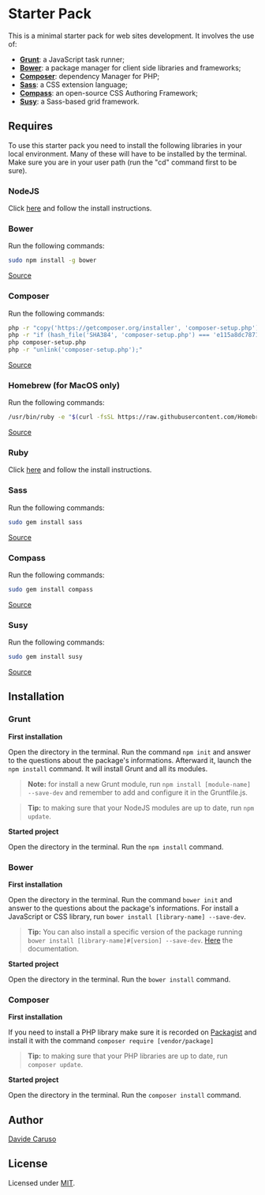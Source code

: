 # Starter Pack

This is a minimal starter pack for web sites development.
It involves the use of:

* **[Grunt](http://gruntjs.com/)**: a JavaScript task runner;
* **[Bower](https://bower.io/)**: a package manager for client side libraries and frameworks;
* **[Composer](https://getcomposer.org/)**: dependency Manager for PHP;
* **[Sass](http://sass-lang.com/)**: a CSS extension language;
* **[Compass](http://compass-style.org/)**: an open-source CSS Authoring Framework;
* **[Susy](http://susy.oddbird.net/)**: a Sass-based grid framework.




## Requires

To use this starter pack you need to install the following libraries in your local environment. Many of these will have to be installed by the terminal. Make sure you are in your user path (run the "cd" command first to be sure).

### **NodeJS**

Click [here](https://nodejs.org/en/) and follow the install instructions.

### **Bower**

Run the following commands:

```bash
sudo npm install -g bower
```
[Source](https://bower.io/#install-bower)

### **Composer**

Run the following commands:
```bash
php -r "copy('https://getcomposer.org/installer', 'composer-setup.php');"
php -r "if (hash_file('SHA384', 'composer-setup.php') === 'e115a8dc7871f15d853148a7fbac7da27d6c0030b848d9b3dc09e2a0388afed865e6a3d6b3c0fad45c48e2b5fc1196ae') { echo 'Installer verified'; } else { echo 'Installer corrupt'; unlink('composer-setup.php'); } echo PHP_EOL;"
php composer-setup.php
php -r "unlink('composer-setup.php');"
```

[Source](https://getcomposer.org/download/)

### **Homebrew** (for MacOS only)

Run the following commands:
```bash
/usr/bin/ruby -e "$(curl -fsSL https://raw.githubusercontent.com/Homebrew/install/master/install)"
```

[Source](http://brew.sh/)

### **Ruby**

Click [here](https://www.ruby-lang.org/it/downloads/) and follow the install instructions.

### **Sass**

Run the following commands:

```bash
sudo gem install sass
```
[Source](http://sass-lang.com/install)

### **Compass**

Run the following commands:

```bash
sudo gem install compass
```
[Source](http://compass-style.org/install/)

### **Susy**

Run the following commands:

```bash
sudo gem install susy
```
[Source](http://susydocs.oddbird.net/en/latest/install/)




## Installation

### **Grunt**

**First installation**

Open the directory in the terminal. Run the command `npm init` and answer to the questions about the package's informations.
Afterward it, launch the `npm install` command. It will install Grunt and all its modules.

> **Note:** for install a new Grunt module, run `npm install [module-name] --save-dev` and remember to add and configure it in the Gruntfile.js.

> **Tip:** to making sure that your NodeJS modules are up to date, run `npm update`.

**Started project**

Open the directory in the terminal. Run the `npm install` command.

### **Bower**

**First installation**

Open the directory in the terminal. Run the command `bower init` and answer to the questions about the package's informations.
For install a JavaScript or CSS library, run `bower install [library-name] --save-dev`. 

> **Tip:** You can also install a specific version of the package running `bower install [library-name]#[version] --save-dev`. [Here](https://bower.io/docs/api/#install) the documentation.

**Started project**

Open the directory in the terminal. Run the `bower install` command.

### **Composer**

**First installation**

If you need to install a PHP library make sure it is recorded on [Packagist](https://packagist.org/) and install it with the command `composer require [vendor/package]`

> **Tip:** to making sure that your PHP libraries are up to date, run `composer update`.

**Started project**

Open the directory in the terminal. Run the `composer install` command.


## Author

[Davide Caruso](https://www.linkedin.com/in/davidecaruso93)




## License

Licensed under [MIT](http://www.opensource.org/licenses/mit-license.php).